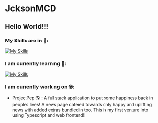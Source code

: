 # JcksonMCD
## Hello World!!! 

### My Skills are in :hot_face::
[![My Skills](https://skillicons.dev/icons?i=java,go,spring,postgres,postman,docker,aws,androidstudio,git,github)](https://skillicons.dev)

### I am currently learning :exploding_head::
[![My Skills](https://skillicons.dev/icons?i=typescript,js,css,html,react)](https://skillicons.dev)

### I am currently working on :nerd_face::
- ProjectPep :earth_americas: : A full stack application to put some happiness back in peoples lives! A news page catered towards only happy and uplifting news with added extras bundled in too. This is my first venture into using Typescript and web frontend!! 
